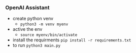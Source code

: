 ### OpenAI Assistant

- create python venv
  - `python3 -m venv myenv`
- active the env
  - `source myenv/bin/activate`
- install the requirments
  `pip install -r requirements.txt`
- to run
  `python3 main.py`